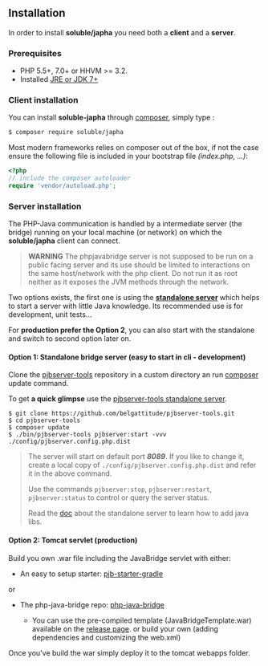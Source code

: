 ## Installation

In order to install **soluble/japha** you need both a **client** and a **server**.

### Prerequisites

- PHP 5.5+, 7.0+ or HHVM >= 3.2.
- Installed [JRE or JDK 7+](./server/install_java.md)

### Client installation

You can install **soluble-japha** through [composer](http://getcomposer.org/), 
simply type : 

```bash
$ composer require soluble/japha
```

Most modern frameworks relies on composer out of the box, if not the case ensure the following file is included in your bootstrap file *(index.php, ...)*:

```php
<?php
// include the composer autoloader
require 'vendor/autoload.php';
```

### Server installation

The PHP-Java communication is handled by a intermediate server (the bridge) running 
on your local machine (or network) on which the **soluble/japha** client can connect. 

> **WARNING** The phpjavabridge server is not supposed to be run on a public facing server
> and its use should be limited to interactions on the same host/network with the php client.
> Do not run it as root neither as it exposes the JVM methods through the network. 

Two options exists, the first one is using the [**standalone server**](https://github.com/belgattitude/pjbserver-tools) which
helps to start a server with little Java knowledge. Its recommended use is for development, unit tests...
 
For **production prefer the Option 2**, you can also start with the standalone and switch to second option later on. 
 
#### Option 1: Standalone bridge server (easy to start in cli - development)

   Clone the [pjbserver-tools](https://github.com/belgattitude/pjbserver-tools) repository in a custom directory an run [composer](http://getcomposer.org) update command.
   
   To get **a quick glimpse** use the [pjbserver-tools standalone server](https://github.com/belgattitude/pjbserver-tools).
   
   ```console
   $ git clone https://github.com/belgattitude/pjbserver-tools.git
   $ cd pjbserver-tools
   $ composer update   
   $ ./bin/pjbserver-tools pjbserver:start -vvv ./config/pjbserver.config.php.dist
   ```

   > The server will start on default port ***8089***. If you like to change it, create a local copy of `./config/pjbserver.config.php.dist`
   > and refer it in the above command.
   >
   > Use the commands `pjbserver:stop`, `pjbserver:restart`, `pjbserver:status` to control or query the server status.
   >
   > Read the [doc](https://github.com/belgattitude/pjbserver-tools) about the standalone server to learn how to add java libs. 

#### Option 2: Tomcat servlet (production) 

   Build you own .war file including the JavaBridge servlet with either:
        
   - An easy to setup starter: [pjb-starter-gradle](https://github.com/belgattitude/pjb-starter-gradle/)
   
   or 

   - The php-java-bridge repo: [php-java-bridge](https://github.com/belgattitude/php-java-bridge)
   
     - You can use the pre-compiled template (JavaBridgeTemplate.war) available on the [release page](https://github.com/belgattitude/php-java-bridge/releases).
       or build your own (adding dependencies and customizing the web.xml)  
   
   Once you've build the war simply deploy it to the tomcat webapps folder. 
